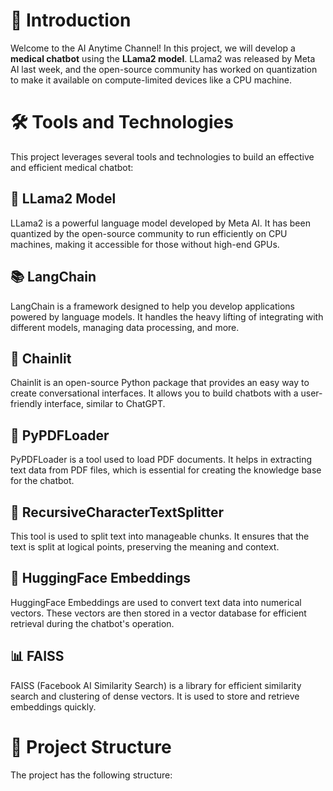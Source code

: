 

# 🚀 Introduction

Welcome to the AI Anytime Channel! In this project, we will develop a **medical chatbot** using the **LLama2 model**. LLama2 was released by Meta AI last week, and the open-source community has worked on quantization to make it available on compute-limited devices like a CPU machine.

# 🛠️ Tools and Technologies

This project leverages several tools and technologies to build an effective and efficient medical chatbot:

## 🦙 LLama2 Model

LLama2 is a powerful language model developed by Meta AI. It has been quantized by the open-source community to run efficiently on CPU machines, making it accessible for those without high-end GPUs.

## 📚 LangChain

LangChain is a framework designed to help you develop applications powered by language models. It handles the heavy lifting of integrating with different models, managing data processing, and more.

## 📝 Chainlit

Chainlit is an open-source Python package that provides an easy way to create conversational interfaces. It allows you to build chatbots with a user-friendly interface, similar to ChatGPT.

## 📄 PyPDFLoader

PyPDFLoader is a tool used to load PDF documents. It helps in extracting text data from PDF files, which is essential for creating the knowledge base for the chatbot.

## 🔄 RecursiveCharacterTextSplitter

This tool is used to split text into manageable chunks. It ensures that the text is split at logical points, preserving the meaning and context.

## 🧠 HuggingFace Embeddings

HuggingFace Embeddings are used to convert text data into numerical vectors. These vectors are then stored in a vector database for efficient retrieval during the chatbot's operation.

## 📊 FAISS

FAISS (Facebook AI Similarity Search) is a library for efficient similarity search and clustering of dense vectors. It is used to store and retrieve embeddings quickly.

# 📁 Project Structure

The project has the following structure:

